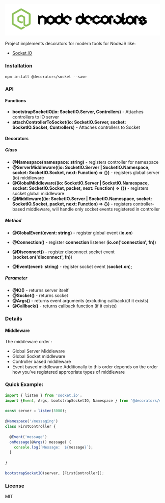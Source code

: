 ![Node Decorators](https://github.com/serhiisol/node-decorators/blob/master/decorators.png?raw=true)

Project implements decorators for modern tools for NodeJS like:
- [Socket.IO]

### Installation
```
npm install @decorators/socket --save
```
### API
#### Functions
* **bootstrapSocketIO(io: SocketIO.Server, Controllers)** -  Attaches controllers to IO server
* **attachControllerToSocket(io: SocketIO.Server, socket: SocketIO.Socket, Controllers)** -  Attaches controllers to Socket
 
#### Decorators
##### Class
* **@Namespace(namespace: string)** - registers controller for namespace
* **@ServerMiddleware((io: SocketIO.Server | SocketIO.Namespace, socket: SocketIO.Socket, next: Function) => {})** - registers global server (io) middleware
* **@GlobalMiddleware((io: SocketIO.Server | SocketIO.Namespace, socket: SocketIO.Socket, packet, next: Function) => {})** - registers socket global middleware
* **@Middleware((io: SocketIO.Server | SocketIO.Namespace, socket: SocketIO.Socket, packet, next: Function) => {})** - registers controller-based middleware, 
will handle only socket events registered in controller

##### Method
* **@GlobalEvent(event: string)** - register global event (**io.on**)
* **@Connection()** - register **connection** listener (**io.on('connection', fn)**)
* **@Disconnect()** - register disconnect socket event (**socket.on('disconnect', fn)**)

* **@Event(event: string)** - register socket event (**socket.on**);

##### Parameter
* **@IO()** - returns server itself
* **@Socket()** - returns socket
* **@Args()** - returns event arguments (excluding callback)(if it exists)
* **@Callback()** - returns callback function (if it exists)

### Details
#### Middleware
The middleware order :
* Global Server Middleware
* Global Socket middleware
* Controller based middleware
* Event based middleware
Additionally to this order depends on the order how you've registered appropriate types of middleware 

### Quick Example:
```typescript
import { listen } from 'socket.io';
import {Event, Args, bootstrapSocketIO, Namespace } from '@decorators/socket';

const server = listen(3000);

@Namespace('/messaging')
class FirstController {

  @Event('message')
  onMessage(@Args() message) {
    console.log(`Message:  ${message}`);
  }

}

bootstrapSocketIO(server, [FirstController]);
```

### License
MIT

[Socket.IO]:http://socket.io/
